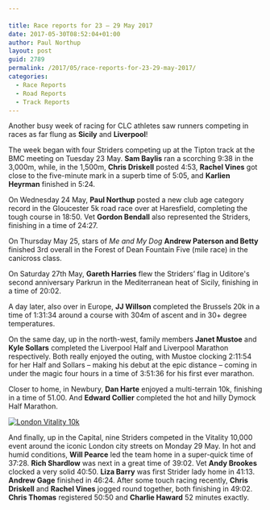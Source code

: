 ```yaml
---

title: Race reports for 23 – 29 May 2017
date: 2017-05-30T08:52:04+01:00
author: Paul Northup
layout: post
guid: 2789
permalink: /2017/05/race-reports-for-23-29-may-2017/
categories:
  - Race Reports
  - Road Reports
  - Track Reports
---
```

Another busy week of racing for CLC athletes saw runners competing in races as far flung as **Sicily** and **Liverpool**!

The week began with four Striders competing up at the Tipton track at the BMC meeting on Tuesday 23 May. **Sam Baylis** ran a scorching 9:38 in the 3,000m, while, in the 1,500m, **Chris Driskell** posted 4:53, **Rachel Vines** got close to the five-minute mark in a superb time of 5:05, and **Karlien Heyrman** finished in 5:24.

On Wednesday 24 May, **Paul Northup** posted a new club age category record in the Gloucester 5k road race over at Haresfield, completing the tough course in 18:50. Vet **Gordon Bendall** also represented the Striders, finishing in a time of 24:27.

On Thursday May 25, stars of _Me and My Dog_ **Andrew Paterson and Betty** finished 3rd overall in the Forest of Dean Fountain Five (mile race) in the canicross class.

On Saturday 27th May, **Gareth Harries** flew the Striders’ flag in Uditore's second anniversary Parkrun in the Mediterranean heat of Sicily, finishing in a time of 20:02.

A day later, also over in Europe, **JJ Willson** completed the Brussels 20k in a time of 1:31:34 around a course with 304m of ascent and in 30+ degree temperatures.

On the same day, up in the north-west, family members **Janet Mustoe** and **Kyle Sollars** completed the Liverpool Half and Liverpool Marathon respectively. Both really enjoyed the outing, with Mustoe clocking 2:11:54 for her Half and Sollars – making his debut at the epic distance – coming in under the magic four hours in a time of 3:51:36 for his first ever marathon.

Closer to home, in Newbury, **Dan Harte** enjoyed a multi-terrain 10k, finishing in a time of 51.00. And **Edward Collier** completed the hot and hilly Dymock Half Marathon.

[<img class="alignnone size-medium wp-image-2791" src="/Images/2017/05/London-Vitality-10k-300x169.jpg" alt="London Vitality 10k" width="300" height="169" srcset="/Images/2017/05/London-Vitality-10k-300x169.jpg 300w, /Images/2017/05/London-Vitality-10k-768x432.jpg 768w, /Images/2017/05/London-Vitality-10k-1024x576.jpg 1024w, /Images/2017/05/London-Vitality-10k.jpg 1328w" sizes="(max-width: 300px) 100vw, 300px" />](/Images/2017/05/London-Vitality-10k.jpg)

And finally, up in the Capital, nine Striders competed in the Vitality 10,000 event around the iconic London city streets on Monday 29 May. In hot and humid conditions, **Will Pearce** led the team home in a super-quick time of 37:28. **Rich Shardlow** was next in a great time of 39:02. Vet **Andy Brookes** clocked a very solid 40:50. **Liza Barry** was first Strider lady home in 41:13. **Andrew Gage** finished in 46:24. After some touch racing recently, **Chris Driskell** and **Rachel Vines** jogged round together, both finishing in 49:02. **Chris Thomas** registered 50:50 and **Charlie Haward** 52 minutes exactly.